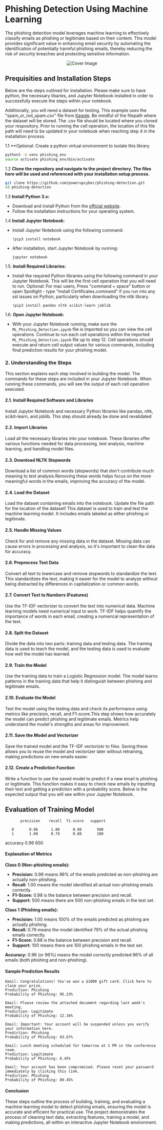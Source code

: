 # Phishing Detection Using Machine Learning

The phishing detection model leverages machine learning to effectively classify emails as phishing or legitimate based on their content. This model provides significant value in enhancing email security by automating the identification of potentially harmful phishing emails, thereby reducing the risk of security breaches and protecting sensitive information.

<div align="center">
  <img src="images/powerupmlphishing.png" alt="Cover Image">
</div>


## Prequisities and Installation Steps

Below are the steps outlined for installation. Please make sure to have python, the necessary libaries, and Jupyter Notebook installed in order to successfully execute the steps within your notebook. 

Additionally, you will need a dataset for testing. This example uses the "spam_or_not_spam.csv" file from [Kaggle](https://www.kaggle.com/). Be mindful of the filepath where the  dataset will be stored. The .csv file should be located where you cloned your respository. Prior to running the cell operation, the location of this file path will need to be updated in your notebook when reaching step 4 in the installation process.

1.1 **Optional: Create a python virtual environment to isolate this library
```bash
python3 -m venv phishing_env
source activate phishing_env/bin/activate
```

1.2 **Clone the repository and navigate to the project directory. The files here will be used and referenced with your installation setup process.**
```bash
git clone https://github.com/powerupcyber/phishing-detection.git
cd phishing-detection
```

1.3 **Install Python 3.x:**
   - Download and install Python from the [official website](https://www.python.org/downloads/).
   - Follow the installation instructions for your operating system.

1.4 **Install Jupyter Notebook:**
   - Install Jupyter Notebook using the following command:
     ```
     !pip3 install notebook
     ```
   - After installation, start Jupyter Notebook by running:
     ```
     jupyter notebook
     ```

1.5. **Install Required Libraries:**
   - Install the required Python libraries using the following command in your Jupyter Notebook. This will  be the first cell operation that you will need to run. Optional: For mac users, Press "command + space" button or open Spotlight - type "Install Certificates.command" if you run into any ssl issues on Python, particularly when downloading the nltk library.
     ```
     !pip3 install pandas nltk scikit-learn joblib
     ```
	 
1.6. **Open Jupyter Notebook:**
   - With your Jupyter Notebook running, make sure the `ML_Phishing_Detection.ipynb` file is imported so you can view the cell operations. Continue to run each cell operations  within the imported `ML_Phishing_Detection.ipynb` file up to step 12. Cell operations should execute and return cell output values for various commands, including final prediction results for your phishing model.
 

### 2. Understanding the Steps

This section explains each step involved in building the model. The commands for these steps are included in your Jupyter Notebook. When running these commands, you will see the output of each cell operation executed. 

#### 2.1. Install Required Software and Libraries

Install Jupyter Notebook and necessary Python libraries like pandas, nltk, scikit-learn, and joblib. This step should already be done and revalidated 

#### 2.2. Import Libraries

Load all the necessary libraries into your notebook. These libraries offer various functions needed for data processing, text analysis, machine learning, and handling model files.

#### 2.3. Download NLTK Stopwords

Download a list of common words (stopwords) that don't contribute much meaning to text analysis.Removing these words helps focus on the more meaningful words in the emails, improving the accuracy of the model.

#### 2.4. Load the Dataset

Load the dataset containing emails into the notebook. Update the file path for the location of the dataset! This dataset is used to train and test the machine learning model. It includes emails labeled as either phishing or legitimate.

#### 2.5. Handle Missing Values

Check for and remove any missing data in the dataset. Missing data can cause errors in processing and analysis, so it's important to clean the data for accuracy.

#### 2.6. Preprocess Text Data

Convert all text to lowercase and remove stopwords to standardize the text. This standardizes the text, making it easier for the model to analyze without being distracted by differences in capitalization or common words.

#### 2.7. Convert Text to Numbers (Features)

Use the TF-IDF vectorizer to convert the text into numerical data. Machine learning models need numerical input to work. TF-IDF helps quantify the importance of words in each email, creating a numerical representation of the text.

#### 2.8. Split the Dataset

Divide the data into two parts: training data and testing data. The training data is used to teach the model, and the testing data is used to evaluate how well the model has learned.

#### 2.9. Train the Model

Use the training data to train a Logistic Regression model. The model learns patterns in the training data that help it distinguish between phishing and legitimate emails.

#### 2.10. Evaluate the Model

Test the model using the testing data and check its performance using metrics like precision, recall, and F1-score.This step shows how accurately the model can predict phishing and legitimate emails. Metrics help understand the model's strengths and areas for improvement.

#### 2.11. Save the Model and Vectorizer

Save the trained model and the TF-IDF vectorizer to files. Saving these allows you to reuse the model and vectorizer later without retraining, making predictions on new emails easier.

#### 2.12. Create a Prediction Function

Write a function to use the saved model to predict if a new email is phishing or legitimate. This function makes it easy to check new emails by inputting their text and getting a prediction with a probability score. Below is the expected output that you will see within your Jupyter Notebook. 



## Evaluation of Training Model
           precision    recall  f1-score   support

       0       0.96      1.00      0.98       500
       1       1.00      0.79      0.88       100

accuracy                           0.96       600

#### Explanation of Metrics

**Class 0 (Non-phishing emails):**

- **Precision:** 0.96 means 96% of the emails predicted as non-phishing are actually non-phishing.
- **Recall:** 1.00 means the model identified all actual non-phishing emails correctly.
- **F1-Score:** 0.98 is the balance between precision and recall.
- **Support:** 500 means there are 500 non-phishing emails in the test set.

**Class 1 (Phishing emails):**

- **Precision:** 1.00 means 100% of the emails predicted as phishing are actually phishing.
- **Recall:** 0.79 means the model identified 79% of the actual phishing emails correctly.
- **F1-Score:** 0.88 is the balance between precision and recall.
- **Support:** 100 means there are 100 phishing emails in the test set.

**Accuracy:** 0.96 (or 96%) means the model correctly predicted 96% of all emails (both phishing and non-phishing).

#### Sample Prediction Results 
```
Email: Congratulations! You've won a $1000 gift card. Click here to claim your prize.
Prediction: Phishing
Probability of Phishing: 95.23%

Email: Please review the attached document regarding last week's meeting.
Prediction: Legitimate
Probability of Phishing: 12.34%

Email: Important: Your account will be suspended unless you verify your information here.
Prediction: Phishing
Probability of Phishing: 93.67%

Email: Lunch meeting scheduled for tomorrow at 1 PM in the conference room.
Prediction: Legitimate
Probability of Phishing: 8.45%

Email: Your account has been compromised. Please reset your password immediately by clicking this link.
Prediction: Phishing
Probability of Phishing: 89.45%
```

#### Conclusion

These steps outline the process of building, training, and evaluating a machine learning model to detect phishing emails, ensuring the model is accurate and efficient for practical use. The project demonstrates the process of cleaning text data, extracting features, training a model, and making predictions, all within an interactive Jupyter Notebook environment.